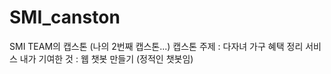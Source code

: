 # SMI_canston
SMI TEAM의 캡스톤 (나의 2번째 캡스톤...) 
캡스톤 주제 : 다자녀 가구 혜택 정리 서비스 
내가 기여한 것 : 웹 챗봇 만들기 (정적인 챗봇임) 
